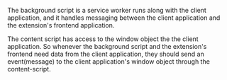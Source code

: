 The background script is a service worker runs along with the client application,
and it handles messaging between the client application and the extension's frontend application.

The content script has access to the window object the the client application.
So whenever the background script and the extension's frontend need data from the client application,
they should send an event(message) to the client application's window object through the content-script.
